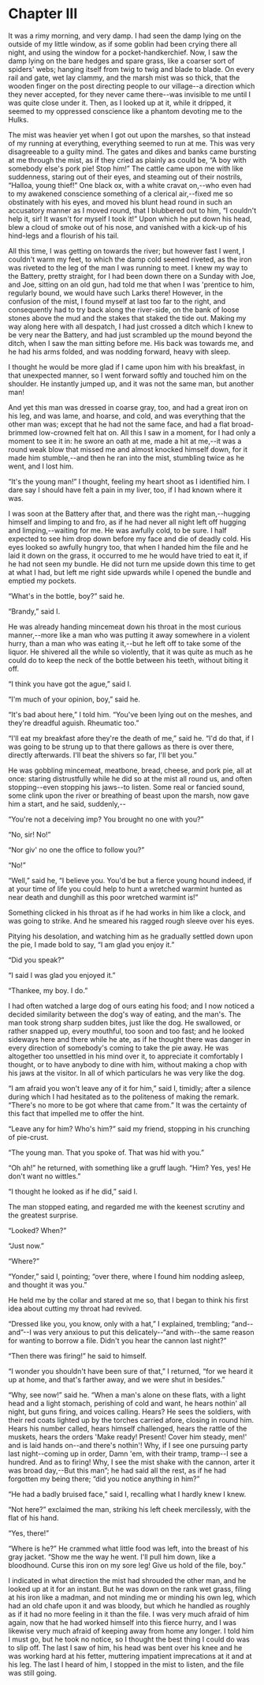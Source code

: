 # Chapter III

It was a rimy morning, and very damp. I had seen the damp lying on the
outside of my little window, as if some goblin had been crying there all
night, and using the window for a pocket-handkerchief. Now, I saw the
damp lying on the bare hedges and spare grass, like a coarser sort of
spiders' webs; hanging itself from twig to twig and blade to blade. On
every rail and gate, wet lay clammy, and the marsh mist was so thick,
that the wooden finger on the post directing people to our village--a
direction which they never accepted, for they never came there--was
invisible to me until I was quite close under it. Then, as I looked up
at it, while it dripped, it seemed to my oppressed conscience like a
phantom devoting me to the Hulks.

The mist was heavier yet when I got out upon the marshes, so that
instead of my running at everything, everything seemed to run at me.
This was very disagreeable to a guilty mind. The gates and dikes and
banks came bursting at me through the mist, as if they cried as plainly
as could be, “A boy with somebody else's pork pie! Stop him!” The
cattle came upon me with like suddenness, staring out of their eyes,
and steaming out of their nostrils, “Halloa, young thief!” One black
ox, with a white cravat on,--who even had to my awakened conscience
something of a clerical air,--fixed me so obstinately with his eyes,
and moved his blunt head round in such an accusatory manner as I moved
round, that I blubbered out to him, “I couldn't help it, sir! It wasn't
for myself I took it!” Upon which he put down his head, blew a cloud of
smoke out of his nose, and vanished with a kick-up of his hind-legs and
a flourish of his tail.

All this time, I was getting on towards the river; but however fast I
went, I couldn't warm my feet, to which the damp cold seemed riveted, as
the iron was riveted to the leg of the man I was running to meet. I knew
my way to the Battery, pretty straight, for I had been down there on a
Sunday with Joe, and Joe, sitting on an old gun, had told me that when
I was 'prentice to him, regularly bound, we would have such Larks there!
However, in the confusion of the mist, I found myself at last too far to
the right, and consequently had to try back along the river-side, on the
bank of loose stones above the mud and the stakes that staked the tide
out. Making my way along here with all despatch, I had just crossed a
ditch which I knew to be very near the Battery, and had just scrambled
up the mound beyond the ditch, when I saw the man sitting before me.
His back was towards me, and he had his arms folded, and was nodding
forward, heavy with sleep.

I thought he would be more glad if I came upon him with his breakfast,
in that unexpected manner, so I went forward softly and touched him on
the shoulder. He instantly jumped up, and it was not the same man, but
another man!

And yet this man was dressed in coarse gray, too, and had a great iron
on his leg, and was lame, and hoarse, and cold, and was everything that
the other man was; except that he had not the same face, and had a flat
broad-brimmed low-crowned felt hat on. All this I saw in a moment, for
I had only a moment to see it in: he swore an oath at me, made a hit at
me,--it was a round weak blow that missed me and almost knocked himself
down, for it made him stumble,--and then he ran into the mist, stumbling
twice as he went, and I lost him.

“It's the young man!” I thought, feeling my heart shoot as I identified
him. I dare say I should have felt a pain in my liver, too, if I had
known where it was.

I was soon at the Battery after that, and there was the right
man,--hugging himself and limping to and fro, as if he had never all
night left off hugging and limping,--waiting for me. He was awfully
cold, to be sure. I half expected to see him drop down before my face
and die of deadly cold. His eyes looked so awfully hungry too, that when
I handed him the file and he laid it down on the grass, it occurred to
me he would have tried to eat it, if he had not seen my bundle. He did
not turn me upside down this time to get at what I had, but left me
right side upwards while I opened the bundle and emptied my pockets.

“What's in the bottle, boy?” said he.

“Brandy,” said I.

He was already handing mincemeat down his throat in the most curious
manner,--more like a man who was putting it away somewhere in a violent
hurry, than a man who was eating it,--but he left off to take some of
the liquor. He shivered all the while so violently, that it was quite
as much as he could do to keep the neck of the bottle between his teeth,
without biting it off.

“I think you have got the ague,” said I.

“I'm much of your opinion, boy,” said he.

“It's bad about here,” I told him. “You've been lying out on the meshes,
and they're dreadful aguish. Rheumatic too.”

“I'll eat my breakfast afore they're the death of me,” said he. “I'd do
that, if I was going to be strung up to that there gallows as there is
over there, directly afterwards. I'll beat the shivers so far, I'll bet
you.”

He was gobbling mincemeat, meatbone, bread, cheese, and pork pie, all
at once: staring distrustfully while he did so at the mist all round
us, and often stopping--even stopping his jaws--to listen. Some real or
fancied sound, some clink upon the river or breathing of beast upon the
marsh, now gave him a start, and he said, suddenly,--

“You're not a deceiving imp? You brought no one with you?”

“No, sir! No!”

“Nor giv' no one the office to follow you?”

“No!”

“Well,” said he, “I believe you. You'd be but a fierce young hound
indeed, if at your time of life you could help to hunt a wretched
warmint hunted as near death and dunghill as this poor wretched warmint
is!”

Something clicked in his throat as if he had works in him like a clock,
and was going to strike. And he smeared his ragged rough sleeve over his
eyes.

Pitying his desolation, and watching him as he gradually settled down
upon the pie, I made bold to say, “I am glad you enjoy it.”

“Did you speak?”

“I said I was glad you enjoyed it.”

“Thankee, my boy. I do.”

I had often watched a large dog of ours eating his food; and I now
noticed a decided similarity between the dog's way of eating, and the
man's. The man took strong sharp sudden bites, just like the dog. He
swallowed, or rather snapped up, every mouthful, too soon and too fast;
and he looked sideways here and there while he ate, as if he thought
there was danger in every direction of somebody's coming to take the pie
away. He was altogether too unsettled in his mind over it, to appreciate
it comfortably I thought, or to have anybody to dine with him, without
making a chop with his jaws at the visitor. In all of which particulars
he was very like the dog.

“I am afraid you won't leave any of it for him,” said I, timidly; after
a silence during which I had hesitated as to the politeness of making
the remark. “There's no more to be got where that came from.” It was the
certainty of this fact that impelled me to offer the hint.

“Leave any for him? Who's him?” said my friend, stopping in his
crunching of pie-crust.

“The young man. That you spoke of. That was hid with you.”

“Oh ah!” he returned, with something like a gruff laugh. “Him? Yes, yes!
He don't want no wittles.”

“I thought he looked as if he did,” said I.

The man stopped eating, and regarded me with the keenest scrutiny and
the greatest surprise.

“Looked? When?”

“Just now.”

“Where?”

“Yonder,” said I, pointing; “over there, where I found him nodding
asleep, and thought it was you.”

He held me by the collar and stared at me so, that I began to think his
first idea about cutting my throat had revived.

“Dressed like you, you know, only with a hat,” I explained, trembling;
“and--and”--I was very anxious to put this delicately--“and with--the
same reason for wanting to borrow a file. Didn't you hear the cannon
last night?”

“Then there was firing!” he said to himself.

“I wonder you shouldn't have been sure of that,” I returned, “for
we heard it up at home, and that's farther away, and we were shut in
besides.”

“Why, see now!” said he. “When a man's alone on these flats, with a
light head and a light stomach, perishing of cold and want, he hears
nothin' all night, but guns firing, and voices calling. Hears? He sees
the soldiers, with their red coats lighted up by the torches carried
afore, closing in round him. Hears his number called, hears himself
challenged, hears the rattle of the muskets, hears the orders 'Make
ready! Present! Cover him steady, men!' and is laid hands on--and
there's nothin'! Why, if I see one pursuing party last night--coming up
in order, Damn 'em, with their tramp, tramp--I see a hundred. And as to
firing! Why, I see the mist shake with the cannon, arter it was broad
day,--But this man”; he had said all the rest, as if he had forgotten my
being there; “did you notice anything in him?”

“He had a badly bruised face,” said I, recalling what I hardly knew I
knew.

“Not here?” exclaimed the man, striking his left cheek mercilessly, with
the flat of his hand.

“Yes, there!”

“Where is he?” He crammed what little food was left, into the breast of
his gray jacket. “Show me the way he went. I'll pull him down, like a
bloodhound. Curse this iron on my sore leg! Give us hold of the file,
boy.”

I indicated in what direction the mist had shrouded the other man,
and he looked up at it for an instant. But he was down on the rank wet
grass, filing at his iron like a madman, and not minding me or minding
his own leg, which had an old chafe upon it and was bloody, but which he
handled as roughly as if it had no more feeling in it than the file. I
was very much afraid of him again, now that he had worked himself into
this fierce hurry, and I was likewise very much afraid of keeping away
from home any longer. I told him I must go, but he took no notice, so
I thought the best thing I could do was to slip off. The last I saw
of him, his head was bent over his knee and he was working hard at his
fetter, muttering impatient imprecations at it and at his leg. The last
I heard of him, I stopped in the mist to listen, and the file was still
going.




